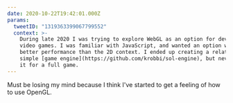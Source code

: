 ```yaml
---
date: 2020-10-22T19:42:01.000Z
params:
  tweetID: "1319363399067799552"
  context: >-
    During late 2020 I was trying to explore WebGL as an option for developing
    video games. I was familiar with JavaScript, and wanted an option with
    better performance than the 2D context. I ended up creating a relatively
    simple [game engine](https://github.com/krobbi/sol-engine), but never used
    it for a full game.
---
```


Must be losing my mind because I think I've started to get a feeling of how to
use OpenGL.
